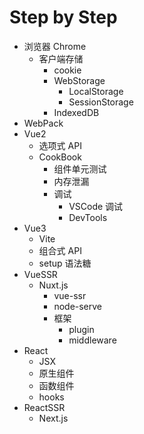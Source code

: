 # Step by Step

- 浏览器 Chrome
  - 客户端存储
    - cookie
    - WebStorage
      - LocalStorage
      - SessionStorage
    - IndexedDB
- WebPack
- Vue2
  - 选项式 API
  - CookBook
    - 组件单元测试
    - 内存泄漏
    - 调试
      - VSCode 调试
      - DevTools
- Vue3
  - Vite
  - 组合式 API
  - setup 语法糖
- VueSSR
  - Nuxt.js
    - vue-ssr
    - node-serve
    - 框架
      - plugin
      - middleware
- React
  - JSX
  - 原生组件
  - 函数组件
  - hooks
- ReactSSR
  - Next.js
